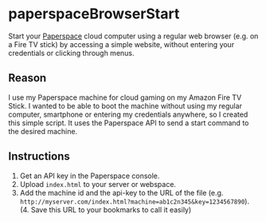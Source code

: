 # paperspaceBrowserStart

Start your [Paperspace](http://www.paperspace.com/) cloud computer using a regular web browser (e.g. on a Fire TV stick) by accessing a simple website, without entering your credentials or clicking through menus.

## Reason
I use my Paperspace machine for cloud gaming on my Amazon Fire TV Stick. I wanted to be able to boot the machine without using my regular computer, smartphone or entering my credentials anywhere, so I created this simple script. It uses the Paperspace API to send a start command to the desired machine.

## Instructions
1. Get an API key in the Paperspace console.
2. Upload `index.html` to your server or webspace.
3. Add the machine id and the api-key to the URL of the file (e.g. `http://myserver.com/index.html?machine=ab1c2n345&key=1234567890`).
(4. Save this URL to your bookmarks to call it easily)
